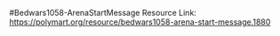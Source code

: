 #Bedwars1058-ArenaStartMessage
Resource Link: https://polymart.org/resource/bedwars1058-arena-start-message.1880
